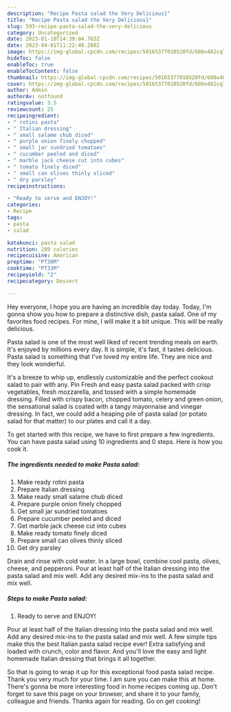 ```yaml
---
description: "Recipe Pasta salad the Very Delicious}"
title: "Recipe Pasta salad the Very Delicious}"
slug: 593-recipe-pasta-salad-the-very-delicious
category: Uncategorized
date: 2023-01-10T14:39:04.763Z
date: 2023-04-01T11:22:40.288Z
image: https://img-global.cpcdn.com/recipes/50165377010520fd/680x482cq70/pasta-salad-recipe-main-photo.jpg
hideToc: false
enableToc: true
enableTocContent: false
thumbnail: https://img-global.cpcdn.com/recipes/50165377010520fd/680x482cq70/pasta-salad-recipe-main-photo.jpg
cover: https://img-global.cpcdn.com/recipes/50165377010520fd/680x482cq70/pasta-salad-recipe-main-photo.jpg
author: Admin
authorAv: notfound
ratingvalue: 3.5
reviewcount: 25
recipeingredient:
- " rotini pasta"
- " Italian dressing"
- " small salame chub diced"
- " purple onion finely chopped"
- " small jar sundried tomatoes"
- " cucumber peeled and diced"
- " marble jack cheese cut into cubes"
- " tomato finely diced"
- " small can olives thinly sliced"
- " dry parsley"
recipeinstructions:

- "Ready to serve and ENJOY!"
categories:
- Recipe
tags:
- pasta
- salad

katakunci: pasta salad 
nutrition: 289 calories
recipecuisine: American
preptime: "PT30M"
cooktime: "PT33M"
recipeyield: "2"
recipecategory: Dessert

---
```



Hey everyone, I hope you are having an incredible day today. Today, I'm gonna show you how to prepare a distinctive dish, pasta salad. One of my favorites food recipes. For mine, I will make it a bit unique. This will be really delicious.

Pasta salad is one of the most well liked of recent trending meals on earth. It's enjoyed by millions every day. It is simple, it's fast, it tastes delicious. Pasta salad is something that I've loved my entire life. They are nice and they look wonderful.

It&#39;s a breeze to whip up, endlessly customizable and the perfect cookout salad to pair with any. Pin Fresh and easy pasta salad packed with crisp vegetables, fresh mozzarella, and tossed with a simple homemade dressing. Filled with crispy bacon, chopped tomato, celery and green onion, the sensational salad is coated with a tangy mayonnaise and vinegar dressing. In fact, we could add a heaping pile of pasta salad (or potato salad for that matter) to our plates and call it a day.


To get started with this recipe, we have to first prepare a few ingredients. You can have pasta salad using 10 ingredients and 0 steps. Here is how you cook it.

<!--inarticleads1-->

##### The ingredients needed to make Pasta salad:

1. Make ready  rotini pasta
1. Prepare  Italian dressing
1. Make ready  small salame chub diced
1. Prepare  purple onion finely chopped
1. Get  small jar sundried tomatoes
1. Prepare  cucumber peeled and diced
1. Get  marble jack cheese cut into cubes
1. Make ready  tomato finely diced
1. Prepare  small can olives thinly sliced
1. Get  dry parsley


Drain and rinse with cold water. In a large bowl, combine cool pasta, olives, cheese, and pepperoni. Pour at least half of the Italian dressing into the pasta salad and mix well. Add any desired mix-ins to the pasta salad and mix well. 

<!--inarticleads2-->

##### Steps to make Pasta salad:


1. Ready to serve and ENJOY!

Pour at least half of the Italian dressing into the pasta salad and mix well. Add any desired mix-ins to the pasta salad and mix well. A few simple tips make this the best Italian pasta salad recipe ever! Extra satisfying and loaded with crunch, color and flavor. And you&#39;ll love the easy and light homemade Italian dressing that brings it all together. 

So that is going to wrap it up for this exceptional food pasta salad recipe. Thank you very much for your time. I am sure you can make this at home. There's gonna be more interesting food in home recipes coming up. Don't forget to save this page on your browser, and share it to your family, colleague and friends. Thanks again for reading. Go on get cooking!
